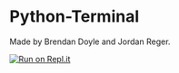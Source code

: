 # Python-Terminal
Made by Brendan Doyle and Jordan Reger.

[![Run on Repl.it](https://repl.it/badge/github/jordanreger/Python-Terminal)](https://repl.it/github/jordanreger/Python-Terminal)

